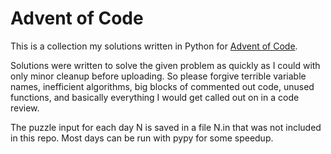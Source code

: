 # Advent of Code
This is a collection my solutions written in Python for 
[Advent of Code](https://adventofcode.com/).

Solutions were written to solve the given problem as quickly as 
I could with only minor cleanup before uploading. So please forgive
terrible variable names, inefficient algorithms, big blocks of commented
out code, unused functions, and basically everything I would get called
out on in a code review.

The puzzle input for each day N is saved in a file N.in that was not 
included in this repo. Most days can be run with pypy for some speedup.
